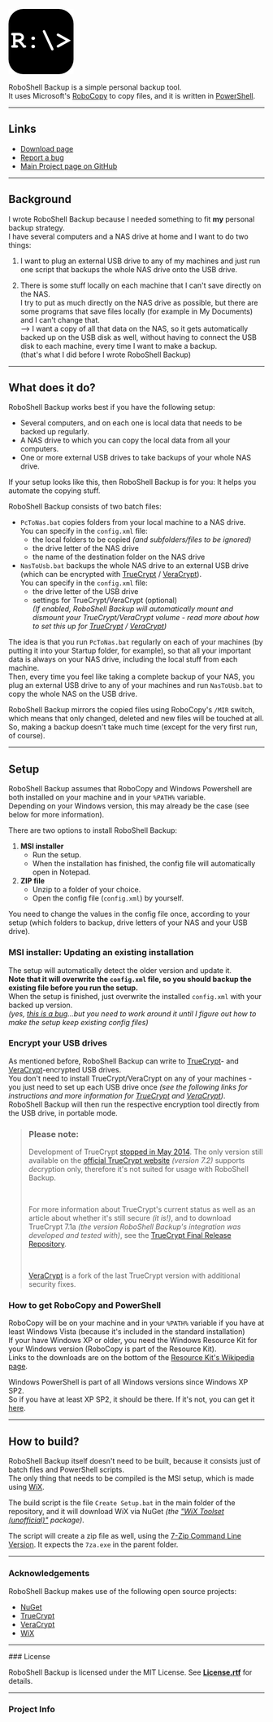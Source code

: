 ![logo](https://raw.githubusercontent.com/christianspecht/roboshell-backup/master/img/logo128x128.png)

RoboShell Backup is a simple personal backup tool.  
It uses Microsoft's [RoboCopy](https://en.wikipedia.org/wiki/Robocopy) to copy files, and it is written in [PowerShell](https://en.wikipedia.org/wiki/PowerShell).

---

## Links

- [Download page](https://github.com/christianspecht/roboshell-backup/releases)
- [Report a bug](https://github.com/christianspecht/roboshell-backup/issues/new)
- [Main Project page on GitHub](https://github.com/christianspecht/roboshell-backup)

---

## Background

I wrote RoboShell Backup because I needed something to fit **my** personal backup strategy.  
I have several computers and a NAS drive at home and I want to do two things:

1. I want to plug an external USB drive to any of my machines and just run one script that backups the whole NAS drive onto the USB drive.

2. There is some stuff locally on each machine that I can't save directly on the NAS.  
I try to put as much directly on the NAS drive as possible, but there are some programs that save files locally (for example in My Documents) and I can't change that.  
--> I want a copy of all that data on the NAS, so it gets automatically backed up on the USB disk as well, without having to connect the USB disk to each machine, every time I want to make a backup.  
(that's what I did before I wrote RoboShell Backup)

---

## What does it do?

RoboShell Backup works best if you have the following setup:

- Several computers, and on each one is local data that needs to be backed up regularly.
- A NAS drive to which you can copy the local data from all your computers.
- One or more external USB drives to take backups of your whole NAS drive.

If your setup looks like this, then RoboShell Backup is for you: It helps you automate the copying stuff.

RoboShell Backup consists of two batch files:

- `PcToNas.bat` copies folders from your local machine to a NAS drive.  
You can  specify in the `config.xml` file:  
  - the local folders to be copied *(and subfolders/files to be ignored)*
  - the drive letter of the NAS drive
  - the name of the destination folder on the NAS drive
- `NasToUsb.bat` backups the whole NAS drive to an external USB drive  
(which can be encrypted with [TrueCrypt](http://en.wikipedia.org/wiki/TrueCrypt) / [VeraCrypt](https://en.wikipedia.org/wiki/VeraCrypt)).  
You can specify in the `config.xml` file:
  - the drive letter of the USB drive
  - settings for TrueCrypt/VeraCrypt (optional)  
*(If enabled, RoboShell Backup will automatically mount and dismount your TrueCrypt/VeraCrypt volume - read more about how to set this up for [TrueCrypt](https://christianspecht.de/2012/04/30/roboshell-backup-1-1-now-with-truecrypt-integration/) / [VeraCrypt](https://christianspecht.de/2018/01/07/veracrypt-integration-for-roboshell-backup/))*

The idea is that you run `PcToNas.bat` regularly on each of your machines (by putting it into your Startup folder, for example), so that all your important data is always on your NAS drive, including the local stuff from each machine.  
Then, every time you feel like taking a complete backup of your NAS, you plug an external USB drive to any of your machines and run `NasToUsb.bat` to copy the whole NAS on the USB drive.

RoboShell Backup mirrors the copied files using RoboCopy's `/MIR` switch, which means that only changed, deleted and new files will be touched at all.
So, making a backup doesn't take much time (except for the very first run, of course).

---

## Setup

RoboShell Backup assumes that RoboCopy and Windows Powershell are both installed on your machine and in your `%PATH%` variable.  
Depending on your Windows version, this may already be the case (see below for more information).

There are two options to install RoboShell Backup:

1. **MSI installer**  
    - Run the setup.
    - When the installation has finished, the config file will automatically open in Notepad.
2. **ZIP file**   
    - Unzip to a folder of your choice.
    - Open the config file (`config.xml`) by yourself.

You need to change the values in the config file once, according to your setup (which folders to backup, drive letters of your NAS and your USB drive).


### MSI installer: Updating an existing installation

The setup will automatically detect the older version and update it.  
**Note that it will overwrite the `config.xml` file, so you should backup the existing file before you run the setup.**  
When the setup is finished, just overwrite the installed `config.xml` with your backed up version.  
*(yes, [this is a bug](https://github.com/christianspecht/roboshell-backup/issues/4)...but you need to work around it until I figure out how to make the setup keep existing config files)*  

### Encrypt your USB drives

As mentioned before, RoboShell Backup can write to [TrueCrypt](https://en.wikipedia.org/wiki/TrueCrypt)- and [VeraCrypt](https://en.wikipedia.org/wiki/VeraCrypt)-encrypted USB drives.  
You don't need to install TrueCrypt/VeraCrypt on any of your machines - you just need to set up each USB drive once *(see the following links for instructions and more information for [TrueCrypt](https://christianspecht.de/2012/04/30/roboshell-backup-1-1-now-with-truecrypt-integration/) and [VeraCrypt](https://christianspecht.de/2018/01/07/veracrypt-integration-for-roboshell-backup/))*.  
RoboShell Backup will then run the respective encryption tool directly from the USB drive, in portable mode.

> ### Please note:
> 
> Development of TrueCrypt [stopped in May 2014](https://en.wikipedia.org/wiki/TrueCrypt#End_of_life_announcement). The only version still available on the [official TrueCrypt website](http://truecrypt.sourceforge.net/) *(version 7.2)* supports *de*cryption only, therefore it's not suited for usage with RoboShell Backup.
>
> &nbsp;
>
> For more information about TrueCrypt's current status as well as an article about whether it's still secure *(it is!)*, and to download TrueCrypt 7.1a *(the version RoboShell Backup's integration was developed and tested with)*, see the [TrueCrypt Final Release Repository](https://www.grc.com/misc/truecrypt/truecrypt.htm).
>
> &nbsp;
>
> [VeraCrypt](https://en.wikipedia.org/wiki/VeraCrypt) is a fork of the last TrueCrypt version with additional security fixes.

### How to get RoboCopy and PowerShell

RoboCopy will be on your machine and in your `%PATH%` variable if you have at least Windows Vista (because it's included in the standard installation)  
If your have Windows XP or older, you need the Windows Resource Kit for your Windows version (RoboCopy is part of the Resource Kit).  
Links to the downloads are on the bottom of the [Resource Kit's Wikipedia page](https://en.wikipedia.org/wiki/Windows_Resource_Kit).

Windows PowerShell is part of all Windows versions since Windows XP SP2.  
So if you have at least XP SP2, it should be there. If it's not, you can get it [here](https://www.microsoft.com/powershell).

---

## How to build?

RoboShell Backup itself doesn't need to be built, because it consists just of batch files and PowerShell scripts.  
The only thing that needs to be compiled is the MSI setup, which is made using [WiX](https://wixtoolset.org/).

The build script is the file `Create Setup.bat` in the main folder of the repository, and it will download WiX via NuGet *(the ["WiX Toolset (unofficial)"](https://www.nuget.org/packages/WiX.Toolset/) package)*.

The script will create a zip file as well, using the [7-Zip Command Line Version](https://www.7-zip.org/download.html). It expects the `7za.exe` in the parent folder.

---

### Acknowledgements

RoboShell Backup makes use of the following open source projects:

 - [NuGet](https://www.nuget.org/)
 - [TrueCrypt](http://www.truecrypt.org/)
 - [VeraCrypt](https://www.veracrypt.fr)
 - [WiX](https://wixtoolset.org/)

---

<div id="license"></div>
### License

RoboShell Backup is licensed under the MIT License. See **[License.rtf](https://github.com/christianspecht/roboshell-backup/raw/master/src/License.rtf)** for details.

---

### Project Info

<script type='text/javascript' src='https://www.openhub.net/p/roboshell-backup/widgets/project_basic_stats?format=js'></script>
<script type='text/javascript' src='https://www.openhub.net/p/roboshell-backup/widgets/project_languages?format=js'></script>

